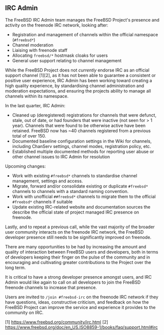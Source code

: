 ## IRC Admin ##

The FreeBSD IRC Admin team manages the FreeBSD Project's presence
and activity on the freenode IRC network, looking after:

 * Registration and management of channels within the official namespace (`#freebsd*`)
 * Channel moderation
 * Liaising with freenode staff
 * Allocating `freebsd/*` hostmask cloaks for users
 * General user support relating to channel management

While the FreeBSD Project does not _currently_ endorse IRC as an
official support channel [1][2], as it has not been able to guarantee
a consistent or positive user experience, IRC Admin has been working
toward creating a high quality experience, by standardising channel
administration and moderation expectations, and ensuring the projects
ability to manage all channels within its namespace.

In the last quarter, IRC Admin:

 * Cleaned up (deregistered) registrations for channels that were defunct,
   stale, out of date, or had founders that were inactive (not seen for > 1
   year). Channels that were found to be otherwise active have been retained.
   FreeBSD now has ~40 channels registered from a previous total of over 150.
 * Documented baseline configuration settings in the Wiki for channels,
   including ChanServ settings, channel modes, registration policy, etc.
 * Established multiple documented methods for reporting user abuse
   or other channel issues to IRC Admin for resolution
 
Upcoming changes:

 * Work with existing `#freebsd*` channels to standardise channel management,
   settings and access.
 * Migrate, forward and/or consolidate existing or duplicate `#freebsd*`
   channels to channels with a standard naming convention.
 * Work with unofficial `##freebsd*` channels to migrate them to the official
   `#freebsd*` channels if suitable
 * Update existing IRC-related website and documentation sources the describe
   the official state of project managed IRC presence on freenode.

Lastly, and to repeat a previous call, while the vast majority of
the broader user community interacts on the freenode IRC network,
the FreeBSD developer presence still needs to be significantly
improved on freenode.

There are many opportunities to be had by increasing the amount and
quality of interaction between FreeBSD users and developers, both
in terms of developers keeping their finger on the pulse of the
community and in encouraging and cultivating greater contributions
to the Project over the long term.

It is critical to have a strong developer presence amongst users,
and IRC Admin would like again to call on all developers to join
the FreeBSD freenode channels to increase that presence.

Users are invited to `/join #freebsd-irc` on the freenode IRC network
if they have questions, ideas, constructive criticism, and feedback
on how the FreeBSD Project can improve the service and experience
it provides to the community on IRC.

[1] https://www.freebsd.org/community/irc.html
[2] https://www.freebsd.org/doc/en_US.ISO8859-1/books/faq/support.html#irc
